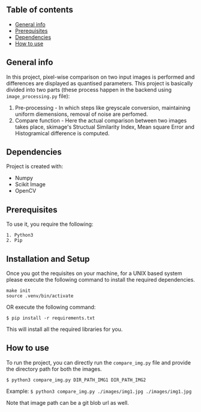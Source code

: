 
## Table of contents
* [General info](#general-info)
* [Prerequisites](#prerequisites)
* [Dependencies](#dependencies)
* [How to use](#how-to-use)

## General info
In this project, pixel-wise comparison on two input images is performed and differences are displayed as quantised parameters. This project is basically divided into two parts (these process happen in the backend using ```image_processing.py``` file):
1. Pre-processing - In which steps like greyscale conversion, maintaining uniform diemensions, removal of noise are perfomed.
2. Compare function - Here the actual comparison between two images takes place, skimage's Structual Similarity Index, Mean square Error and Histogramical difference is computed.

## Dependencies
Project is created with:
* Numpy
* Scikit Image
* OpenCV

## Prerequisites
To use it, you require the following:
```
1. Python3
2. Pip
```

## Installation and Setup
Once you got the requisites on your machine, for a UNIX based system please execute the following command to install the required dependencies.
```
make init
source .venv/bin/activate
```

OR execute the following command:
```
$ pip install -r requirements.txt
```
This will install all the required libraries for you.
	
## How to use
To run the project, you can directly run the ```compare_img.py``` file and provide the directory path for both the images.

```$ python3 compare_img.py DIR_PATH_IMG1 DIR_PATH_IMG2```

Example: ```$ python3 compare_img.py ./images/img1.jpg ./images/img1.jpg ```

Note that image path can be a git blob url as well.